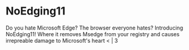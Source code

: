# NoEdging11
Do you hate Microsoft Edge? The browser everyone hates? Introducing NoEdging11! Where it removes Msedge from your registry and causes irrepreable damage to Microsoft's heart &lt;  |  3
